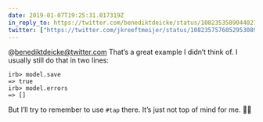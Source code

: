 ```yaml
---
date: 2019-01-07T19:25:31.017319Z
in_reply_to: https://twitter.com/benediktdeicke/status/1082353589044027392
twitter: ["https://twitter.com/jkreeftmeijer/status/1082357576052953089"]
---
```

@benediktdeicke@twitter.com That’s a great example I didn’t think of. I usually still do that in two lines:

    irb> model.save
    => true
    irb> model.errors
    => []

But I’ll try to remember to use `#tap` there. It’s just not top of mind for me. 🤷‍♀️
